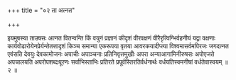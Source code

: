 +++
title = "०२ ता अत्नत"

+++

इयमुषस्या ताउषसः अत्नत वितन्वन्ति किं वयुनं प्रज्ञानं कीदृशं वीरवक्षणं वीरैरृत्विग्भिर्वहनीयं यद्वा वक्षणाः कार्यवोढारोयेनप्रेर्यन्तेतत्तादृशं किञ्च समान्या एकरूपया वृतया आवरकयादीप्त्या विश्वमासर्वमपिरजः जगदत्नत एवंसति देवयुः देवकामोजनः अपाचीः अपाञ्चनाः प्रतिनिवृत्तमुखीः अपरा अन्याआगामिनीरुषसः अपोएजते अपचालयति अपरोपशब्दःपूरणः सर्वाभिस्ताभिः प्रतिरते प्रपूर्वस्तिरतिर्वर्धनार्थः वर्धयतिस्वमनीषां वर्धतेवास्वयम् ॥ २ ॥